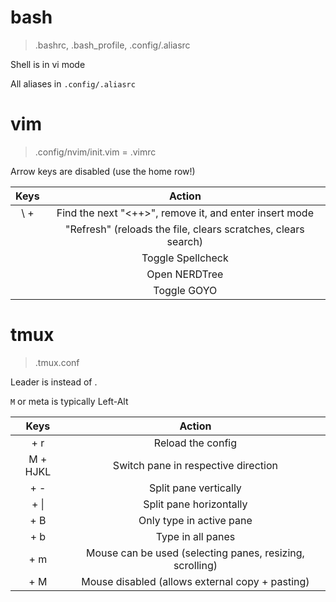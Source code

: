 # bash

> .bashrc, .bash_profile, .config/.aliasrc

Shell is in vi mode

All aliases in `.config/.aliasrc`

# vim

> .config/nvim/init.vim = .vimrc

Arrow keys are disabled (use the home row!)

|   Keys    |                            Action                             |
| :-------: | :-----------------------------------------------------------: |
| \ + <Tab> |    Find the next "<++>", remove it, and enter insert mode     |
|   <F5>    | "Refresh" (reloads the file, clears scratches, clears search) |
|   <F6>    |                       Toggle Spellcheck                       |
|   <F9>    |                         Open NERDTree                         |
|   <F10>   |                          Toggle GOYO                          |

# tmux

> .tmux.conf

Leader is <C-a> instead of <C-b>.

`M` or meta is typically Left-Alt

|     Keys      |                          Action                          |
| :-----------: | :------------------------------------------------------: |
| <leader> + r  |                    Reload the config                     |
|   M + HJKL    |           Switch pane in respective direction            |
| <leader> + -  |                  Split pane vertically                   |
| <leader> + \| |                 Split pane horizontally                  |
| <leader> + B  |                 Only type in active pane                 |
| <leader> + b  |                    Type in all panes                     |
| <leader> + m  | Mouse can be used (selecting panes, resizing, scrolling) |
| <leader> + M  |     Mouse disabled (allows external copy + pasting)      |
